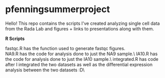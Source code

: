 # pfenningsummerproject

Hello! This repo contains the scripts I've created analyzing single cell data from the Rada Lab and figures + links to presentations along with them.

**R Scripts**

fastqc.R has the function used to generate fastqc figures. \
NA9.R has the code for analysis done to just the NA9 sample.\ 
IA10.R has the code for analysis done to just the IA10 sample.\ 
integrated.R has code after I integrated the two datasets as well as the differential expression analysis between the two datasets :D\


